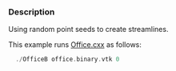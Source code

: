 ### Description

Using random point seeds to create streamlines.

This example runs [Office.cxx](../Office) as follows:

``` c++
  ./OfficeB office.binary.vtk 0
```
